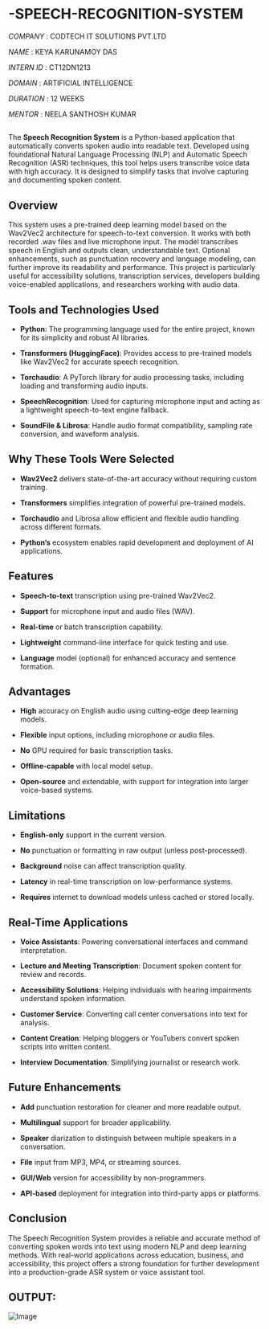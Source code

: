 # -SPEECH-RECOGNITION-SYSTEM

*COMPANY* : CODTECH IT SOLUTIONS PVT.LTD

*NAME* : KEYA KARUNAMOY DAS

*INTERN ID* : CT12DN1213

*DOMAIN* : ARTIFICIAL INTELLIGENCE 

*DURATION* : 12 WEEKS 

*MENTOR* : NEELA SANTHOSH KUMAR 

##
The **Speech Recognition System** is a Python-based application that automatically converts spoken audio into readable text. Developed using foundational Natural Language Processing (NLP) and Automatic Speech Recognition (ASR) techniques, this tool helps users transcribe voice data with high accuracy. It is designed to simplify tasks that involve capturing and documenting spoken content.

## Overview
This system uses a pre-trained deep learning model based on the Wav2Vec2 architecture for speech-to-text conversion. It works with both recorded .wav files and live microphone input. The model transcribes speech in English and outputs clean, understandable text. Optional enhancements, such as punctuation recovery and language modeling, can further improve its readability and performance.
This project is particularly useful for accessibility solutions, transcription services, developers building voice-enabled applications, and researchers working with audio data.

## Tools and Technologies Used
- **Python**: The programming language used for the entire project, known for its simplicity and robust AI libraries.

- **Transformers (HuggingFace)**: Provides access to pre-trained models like Wav2Vec2 for accurate speech recognition.

- **Torchaudio**: A PyTorch library for audio processing tasks, including loading and transforming audio inputs.

- **SpeechRecognition**: Used for capturing microphone input and acting as a lightweight speech-to-text engine fallback.

- **SoundFile & Librosa**: Handle audio format compatibility, sampling rate conversion, and waveform analysis.

## Why These Tools Were Selected
- **Wav2Vec2** delivers state-of-the-art accuracy without requiring custom training.

- **Transformers** simplifies integration of powerful pre-trained models.

- **Torchaudio** and Librosa allow efficient and flexible audio handling across different formats.

- **Python’s** ecosystem enables rapid development and deployment of AI applications.

## Features
- **Speech-to-text** transcription using pre-trained Wav2Vec2.

- **Support** for microphone input and audio files (WAV).

- **Real-time** or batch transcription capability.

- **Lightweight** command-line interface for quick testing and use.

- **Language** model (optional) for enhanced accuracy and sentence formation.

## Advantages
- **High** accuracy on English audio using cutting-edge deep learning models.

- **Flexible** input options, including microphone or audio files.

- **No** GPU required for basic transcription tasks.

- **Offline-capable** with local model setup.

- **Open-source** and extendable, with support for integration into larger voice-based systems.

## Limitations
- **English-only** support in the current version.

- **No** punctuation or formatting in raw output (unless post-processed).

- **Background** noise can affect transcription quality.

- **Latency** in real-time transcription on low-performance systems.

- **Requires** internet to download models unless cached or stored locally.

## Real-Time Applications
- **Voice Assistants**: Powering conversational interfaces and command interpretation.

- **Lecture and Meeting Transcription**: Document spoken content for review and records.

- **Accessibility Solutions**: Helping individuals with hearing impairments understand spoken information.

- **Customer Service**: Converting call center conversations into text for analysis.

- **Content Creation**: Helping bloggers or YouTubers convert spoken scripts into written content.

- **Interview Documentation**: Simplifying journalist or research work.

## Future Enhancements
- **Add** punctuation restoration for cleaner and more readable output.

- **Multilingual** support for broader applicability.

- **Speaker** diarization to distinguish between multiple speakers in a conversation.

- **File** input from MP3, MP4, or streaming sources.

- **GUI/Web** version for accessibility by non-programmers.

- **API-based** deployment for integration into third-party apps or platforms.

## Conclusion
The Speech Recognition System provides a reliable and accurate method of converting spoken words into text using modern NLP and deep learning methods. With real-world applications across education, business, and accessibility, this project offers a strong foundation for further development into a production-grade ASR system or voice assistant tool.

## OUTPUT:

![Image](https://github.com/user-attachments/assets/45de3ec5-90a9-4a62-8a4c-fe833777c6b5)

